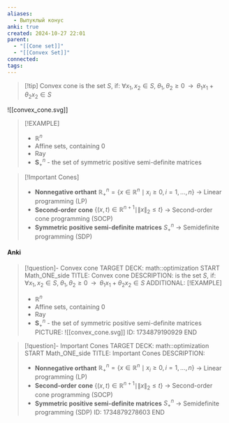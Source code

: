```yaml
---
aliases:
  - Выпуклый конус
anki: true
created: 2024-10-27 22:01
parent:
  - "[[Cone set]]"
  - "[[Convex Set]]"
connected: 
tags:
---
```


> [!tip] Convex cone
is the set $S$, if:
$\forall x_1, x_2 \in S, \; \theta_1, \theta_2 \ge 0 \;\; \rightarrow \;\; \theta_1 x_1 + \theta_2 x_2 \in S$

![[convex_cone.svg]]

> [!EXAMPLE]
> - $\mathbb{R}^n$
> - Affine sets, containing $0$
> - Ray
> - $\mathbf{S}^n_+$ - the set of symmetric positive semi-definite matrices

> [!Important Cones]
> - **Nonnegative orthant** $\mathbb{R}_+^n = \{x \in \mathbb{R}^n \mid x_i \geq 0, i = 1, \dots, n\}$ → Linear programming (LP)
> - **Second-order cone** $\{(x, t) \in \mathbb{R}^{n+1} \mid \|x\|_2 \leq t\}$ → Second-order cone programming (SOCP)
> - **Symmetric positive semi-definite matrices** $S_+^n$ → Semidefinite programming (SDP)


#### Anki
> [!question]- Convex cone
TARGET DECK: math::optimization 
START
Math_ONE_side
TITLE: Convex cone
DESCRIPTION: 
is the set $S$, if:
$\forall x_1, x_2 \in S, \; \theta_1, \theta_2 \ge 0 \;\; \rightarrow \;\; \theta_1 x_1 + \theta_2 x_2 \in S$
ADDITIONAL:
> [!EXAMPLE]
> - $\mathbb{R}^n$
> - Affine sets, containing $0$
> - Ray
> - $\mathbf{S}^n_+$ - the set of symmetric positive semi-definite matrices
PICTURE: ![[convex_cone.svg]]
ID: 1734879190929
END

> [!question]- Important Cones
TARGET DECK: math::optimization
START
Math_ONE_side
TITLE: Important Cones
DESCRIPTION: 
> - **Nonnegative orthant** $\mathbb{R}_+^n = \{x \in \mathbb{R}^n \mid x_i \geq 0, i = 1, \dots, n\}$ → Linear programming (LP)
> - **Second-order cone** $\{(x, t) \in \mathbb{R}^{n+1} \mid \|x\|_2 \leq t\}$ → Second-order cone programming (SOCP)
> - **Symmetric positive semi-definite matrices** $S_+^n$ → Semidefinite programming (SDP)
ID: 1734879278603
END